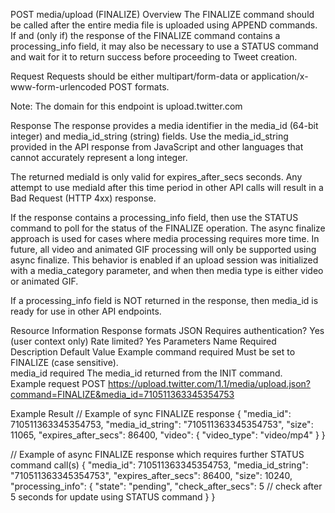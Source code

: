 POST media/upload (FINALIZE)
Overview
The FINALIZE command should be called after the entire media file is uploaded using APPEND commands. If and (only if) the response of the FINALIZE command contains a processing_info field, it may also be necessary to use a STATUS command and wait for it to return success before proceeding to Tweet creation.

Request
Requests should be either multipart/form-data or application/x-www-form-urlencoded POST formats.

Note: The domain for this endpoint is upload.twitter.com

Response
The response provides a media identifier in the media_id (64-bit integer) and media_id_string (string) fields. Use the media_id_string provided in the API response from JavaScript and other languages that cannot accurately represent a long integer.

The returned mediaId is only valid for expires_after_secs seconds. Any attempt to use mediaId after this time period in other API calls will result in a Bad Request (HTTP 4xx) response.

If the response contains a processing_info field, then use the STATUS command to poll for the status of the FINALIZE operation. The async finalize approach is used for cases where media processing requires more time. In future, all video and animated GIF processing will only be supported using async finalize. This behavior is enabled if an upload session was initialized with a media_category parameter, and when then media type is either video or animated GIF.

If a processing_info field is NOT returned in the response, then media_id is ready for use in other API endpoints.

Resource Information
Response formats	JSON
Requires authentication?	Yes (user context only)
Rate limited?	Yes
Parameters
Name	Required	Description	Default Value	Example
command	required	Must be set to FINALIZE (case sensitive).		
media_id	required	The media_id returned from the INIT command.		
Example request
POST https://upload.twitter.com/1.1/media/upload.json?command=FINALIZE&media_id=710511363345354753

Example Result
// Example of sync FINALIZE response
{
  "media_id": 710511363345354753,
  "media_id_string": "710511363345354753",
  "size": 11065,
  "expires_after_secs": 86400,
  "video": {
    "video_type": "video/mp4"
  }
}

// Example of async FINALIZE response which requires further STATUS command call(s)
{
  "media_id": 710511363345354753,
  "media_id_string": "710511363345354753",
  "expires_after_secs": 86400,
  "size": 10240,
  "processing_info": {
    "state": "pending",
    "check_after_secs": 5 // check after 5 seconds for update using STATUS command
  }
}